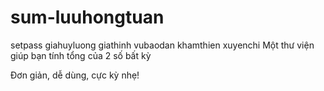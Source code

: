 # sum-luuhongtuan
setpass
giahuyluong
giathinh
vubaodan
khamthien
xuyenchi
Một thư viện giúp bạn tính tổng của 2 số bất kỳ

Đơn giản, dễ dùng, cực kỳ nhẹ!
